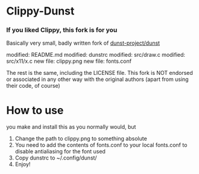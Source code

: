 # Clippy-Dunst

### If you liked Clippy, this fork is for you

Basically very small, badly written fork of [dunst-project/dunst](https://github.com/dunst-project/dunst)

modified:   README.md
modified:   dunstrc
modified:   src/draw.c
modified:   src/x11/x.c
new file:   clippy.png
new file:   fonts.conf

The rest is the same, including the LICENSE file. This fork is NOT endorsed or associated in any other way with the original authors (apart from using their code, of course)

# How to use

you make and install this as you normally would, but
1) Change the path to clippy.png to something absolute
2) You need to add the contents of fonts.conf to your local fonts.conf to disable antialiasing for the font used
3) Copy dunstrc to ~/.config/dunst/
4) Enjoy!
